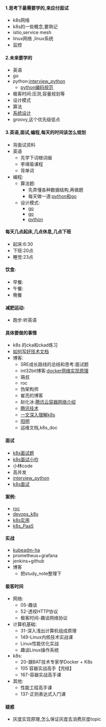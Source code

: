 #### 1.思考下最需要学的,来应付面试

* k8s网络
* k8s的一些概念,要熟记
* istio,service mesh
* linux网络 ,linux系统
* 监控

#### 2.未来要学的

* 英语
* go
* python:[interview_python](https://github.com/zhaxiaowen/interview_python#1-%E7%BA%A2%E9%BB%91%E6%A0%91)
  * [python编码规范](https://github.com/zhaxiaowen/one-python-craftsman)
* 极客时间:压测,容量规划等
* 设计模式
* 算法
* [系统设计](https://github.com/zhaxiaowen/system-design-primer/blob/master/README-zh-Hans.md#%E5%9B%9B%E5%B1%82%E8%B4%9F%E8%BD%BD%E5%9D%87%E8%A1%A1)
* groovy,这个优先级低点

#### 3.英语,面试,编程,每天的时间该怎么规划

* 背面试资料
* 英语
  * 先学下词根词缀
  * 李靖瑜课程
  * 背单词
* 编程:
  * 算法题:
    * 先弄懂各种数据结构,再做题
    * 每天做一道:[python和go](https://github.com/zhaxiaowen/JS-Sorting-Algorithm)
  * 设计模式:
    * [go](https://github.com/senghoo/golang-design-pattern)
    * [go](https://github.com/lee501/go-patterns)
    * [python](https://github.com/wklken/py-patterns)

#### 每天几点起床,几点休息,几点下班

* 起床:6:30
* 下班:20点
* 睡觉:23点

#### 饮食:

* 早餐:
* 午餐:
* 晚餐

#### 减肥运动:

* 跑步:听英语

#### 具体要做的事情

* k8s 的cka和ckad练习
* [如何写好技术文档](https://mp.weixin.qq.com/s/uPpwwKAqS_daPv8nKr8-pQ)
* 博客:
  * SRE成长路线的总结和思考:面试题
  * int32bit博客:[docker网络实现原理](https://mp.weixin.qq.com/mp/appmsgalbum?__biz=MzI1MDI3NDE1Mg==&action=getalbum&album_id=1470471116610650118&scene=173&from_msgid=2247483931&from_itemidx=1&count=3&nolastread=1#wechat_redirect)
  * 萌叔
  * roc
  * 伪架构师
  * 崔亮的博客
  * 赵化冰:[腾讯云容器网络介绍](https://www.zhaohuabing.com/post/2021-03-24-tke-network-mode/)
  * [腾讯技术](https://zhuanlan.zhihu.com/p/340814811)
  * [一文深入理解k8s](https://mp.weixin.qq.com/s?__biz=Mzg4NTE2NjkxMw==&mid=2247486309&idx=1&sn=309835174529737240e1ec6542c1ebf6&chksm=cfac4d4bf8dbc45dfaa6b09a2ed91d6cb354256b3ce8a5b8c89d9e8332fff279cf0284d8f4c3&scene=132#wechat_redirect)
  * [阳明](https://github.com/zhaxiaowen/qikqiak.com)
  * 运维文档,k8s_doc

#### 面试

* [k8s面试题](https://www.cnblogs.com/lijin543/p/15894272.html)
* [k8s面试小抄](https://mp.weixin.qq.com/mp/appmsgalbum?__biz=Mzg3NjU0NDE4NQ==&action=getalbum&album_id=1832407741403807752&scene=173&from_msgid=2247484326&from_itemidx=1&count=3&nolastread=1#wechat_redirect)
* 小林code
* 高并发
* [interview_python](https://github.com/zhaxiaowen/interview_python#1-%E7%BA%A2%E9%BB%91%E6%A0%91)
* [k8s面试](https://github.com/zhaxiaowen/k8s_awesome_document/blob/main/91%E9%81%93%E5%B8%B8%E8%A7%81%E7%9A%84Kubernetes%E9%9D%A2%E8%AF%95%E9%A2%98%E6%80%BB%E7%BB%93.md)

#### 案例:

* [roc](https://imroc.cc/)
* [devops_k8s](https://cloud.tencent.com/developer/column/89513?tag=10652)
* [k8s实用](https://github.com/zhaxiaowen/DevOps)
* [k8s_PaaS](https://github.com/zhaxiaowen/k8s_PaaS)

#### 实战

* [kubeadm-ha](https://github.com/zhaxiaowen/kubeadm-ha)
* prometheus+grafana
* jenkins+github
* 博客
  * 把study_note整理下

#### 极客时间

* 网络:
  * 05-趣谈
  * 52-透视HTTP协议
  * 极客时间-趣谈网络协议
* 计算机基础:
  * 31-深入浅出计算机组成原理
  * 149-Linux内核技术实战课
  * Linux性能优化实战
  * 趣谈Linux操作系统
* k8s:
  * 20-跟BAT技术专家学Docker + K8s
  * 105 容器实战高手【完结】
  * 167-容器实战高手课
* 其他:
  * 性能工程高手课
  * 137-正则表达式入门课

#### 疑惑

* 灰度实现原理,怎么保证灰度去消费灰度topic

  

